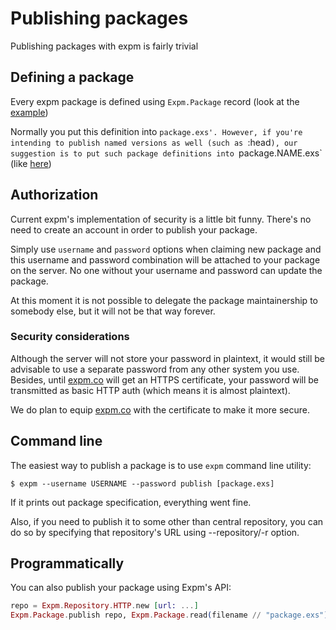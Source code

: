 Publishing packages
===================

Publishing packages with expm is fairly trivial

Defining a package
------------------

Every expm package is defined using `Expm.Package` record (look at the [example](https://github.com/yrashk/expm/blob/master/package.exs))

Normally you put this definition into `package.exs'. However, if you're intending to publish named versions as well (such as `:head`), our suggestion is to put such package definitions into `package.NAME.exs` (like [here](https://github.com/yrashk/expm/blob/master/package.head.exs))

Authorization
-------------

Current expm's implementation of security is a little bit funny. There's no need to create an account in order to publish your package.

Simply use `username` and `password` options when claiming new package and this username and password combination will be attached to your package on the server. No one without your username and password can update the package.

At this moment it is not possible to delegate the package maintainership to somebody else, but it will not be that way forever.

### Security considerations

Although the server will not store your password in plaintext, it would still be advisable to use a separate password from any other system you use. Besides, until [expm.co](http://expm.co) will get an HTTPS certificate, your password will be transmitted as basic HTTP auth (which means it is almost plaintext).

We do plan to equip [expm.co](http://expm.co) with the certificate to make it more secure.

Command line
------------

The easiest way to publish a package is to use `expm` command line utility:

```
$ expm --username USERNAME --password publish [package.exs]
```

If it prints out package specification, everything went fine.

Also, if you need to publish it to some other than central repository, you can do so by specifying that repository's URL using --repository/-r option.

Programmatically
----------------

You can also publish your package using Expm's API:

```elixir
repo = Expm.Repository.HTTP.new [url: ...]
Expm.Package.publish repo, Expm.Package.read(filename // "package.exs")
```